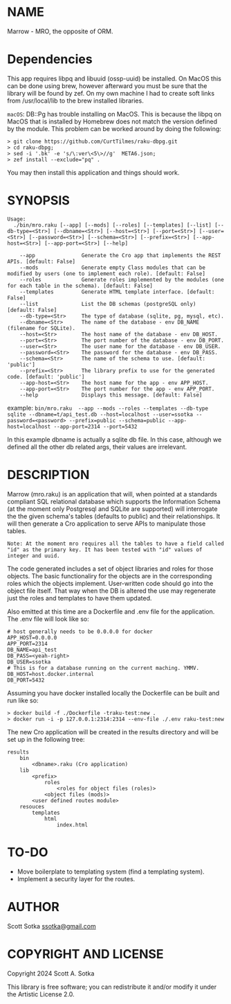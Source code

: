 NAME
====

Marrow - MRO, the opposite of ORM.

Dependencies
============
This app requires libpq and libuuid (ossp-uuid) be installed. On MacOS this can be done using brew, however afterward you must be sure that the library will be found by zef. On my own machine I had to create soft links from /usr/local/lib to the brew installed libraries.

`macOS`: DB::Pg has trouble installing on MacOS. This is because the libpq on MacOS that is installed by Homebrew does not match the version defined by the module. This problem can be worked around by doing the following:

```
> git clone https://github.com/CurtTilmes/raku-dbpg.git
> cd raku-dbpg;
> sed -i '.bk' -e 's/\:ver\<5\>//g'  META6.json;
> zef install --exclude="pq" .
```

You may then install this application and things should work.

SYNOPSIS
========

```
Usage:
  ./bin/mro.raku [--app] [--mods] [--roles] [--templates] [--list] [--db-type=<Str>] [--dbname=<Str>] [--host=<Str>] [--port=<Str>] [--user=<Str>] [--password=<Str>] [--schema=<Str>] [--prefix=<Str>] [--app-host=<Str>] [--app-port=<Str>] [--help]
  
    --app               Generate the Cro app that implements the REST APIs. [default: False]
    --mods              Generate empty Class modules that can be modified by users (one to implement each role). [default: False]
    --roles             Generate roles implemented by the modules (one for each table in the schema). [default: False]
    --templates         Generate HTML template interface. [default: False]
    --list              List the DB schemas (postgreSQL only) [default: False]
    --db-type=<Str>     The type of database (sqlite, pg, mysql, etc).
    --dbname=<Str>      The name of the database - env DB_NAME (filename for SQLite).
    --host=<Str>        The host name of the database - env DB_HOST.
    --port=<Str>        The port number of the database - env DB_PORT.
    --user=<Str>        The user name for the database - env DB_USER.
    --password=<Str>    The password for the database - env DB_PASS.
    --schema=<Str>      The name of the schema to use. [default: 'public']
    --prefix=<Str>      The library prefix to use for the generated code. [default: 'public']
    --app-host=<Str>    The host name for the app - env APP_HOST.
    --app-port=<Str>    The port number for the app - env APP_PORT.
    --help              Displays this message. [default: False]
```

example:
```bin/mro.raku  --app --mods --roles --templates --db-type sqlite --dbname=t/api_test.db --host=localhost --user=ssotka --password=<password> --prefix=public --schema=public --app-host=localhost --app-port=2314 --port=5432```

In this example dbname is actually a sqlite db file. In this case, although we defined all the other db related args, their values are irrelevant.

DESCRIPTION
===========

Marrow (mro.raku) is an application that will, when pointed at a standards compliant SQL relational database which supports the Information Schema (at the moment only Postgresql and SQLite are supported) will interrogate the the given schema's tables (defaults to public) and their relationships. It will then generate a Cro application to serve APIs to manipulate those tables. 

```Note: At the moment mro requires all the tables to have a field called "id" as the primary key. It has been tested with "id" values of integer and uuid.```

The code generated includes a set of object libraries and roles for those objects. The basic functionaliry for the objects are in the corresponding roles which the objects implement. User-written code should go into the object file itself. That way when the DB is altered the use may regenerate just the roles and templates to have them updated.

Also emitted at this time are a Dockerfile and .env file for the application. The .env file will look like so:
```
# host generally needs to be 0.0.0.0 for docker
APP_HOST=0.0.0.0  
APP_PORT=2314
DB_NAME=api_test
DB_PASS=<yeah-right>
DB_USER=ssotka
# This is for a database running on the current maching. YMMV.
DB_HOST=host.docker.internal
DB_PORT=5432
```

Assuming you have docker installed locally the Dockerfile can be built and run like so:

```
> docker build -f ./Dockerfile -traku-test:new .
> docker run -i -p 127.0.0.1:2314:2314 --env-file ./.env raku-test:new
```

The new Cro application will be created in the results directory and will be set up in the following tree:

```
results
    bin
        <dbname>.raku (Cro application)
    lib
        <prefix>
            roles
                <roles for object files (roles)>
            <object files (mods)>
        <user defined routes module>
    resouces
        templates
            html
                index.html
```

TO-DO
=====
* Move boilerplate to templating system (find a templating system).
* Implement a security layer for the routes.
   


AUTHOR
======

Scott Sotka <ssotka@gmail.com>

COPYRIGHT AND LICENSE
=====================

Copyright 2024 Scott A. Sotka

This library is free software; you can redistribute it and/or modify it under the Artistic License 2.0.

